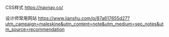 CSS样式
https://navnav.co/

设计师常用网站
https://www.jianshu.com/p/87a617655d27?utm_campaign=maleskine&utm_content=note&utm_medium=seo_notes&utm_source=recommendation

